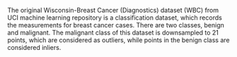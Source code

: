 The original Wisconsin-Breast Cancer (Diagnostics) dataset (WBC) from UCI machine learning repository is a classification dataset, which records the measurements for breast cancer cases. There are two classes, benign and malignant. The malignant class of this dataset is downsampled to 21 points, which are considered as outliers, while points in the benign class are considered inliers.
